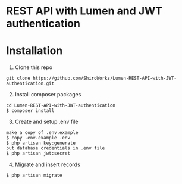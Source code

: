 # REST API with Lumen and JWT authentication

# Installation

1. Clone this repo

```
git clone https://github.com/ShiroWorks/Lumen-REST-API-with-JWT-authentication.git
```

2. Install composer packages

```
cd Lumen-REST-API-with-JWT-authentication
$ composer install
```

3. Create and setup .env file

```
make a copy of .env.example
$ copy .env.example .env
$ php artisan key:generate
put database credentials in .env file
$ php artisan jwt:secret
```

4. Migrate and insert records

```
$ php artisan migrate
```
